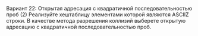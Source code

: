 Вариант 22: Открытая адресация с квадратичной последовательностью проб (2) Реализуйте хеш­таблицу элементами которой являются ASCII­Z строки. В качестве метода разрешения коллизий выберете открытую адресацию с квадратичной последовательностью проб.